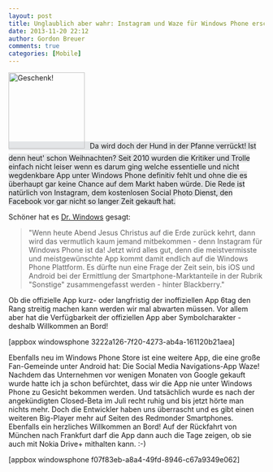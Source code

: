 ```yaml
---
layout: post
title: Unglaublich aber wahr: Instagram und Waze für Windows Phone erschienen
date: 2013-11-20 22:12
author: Gordon Breuer
comments: true
categories: [Mobile]
---
```

<span style="background-color: #e3e5e7;"><img class="alignleft size-thumbnail wp-image-6946" style="margin-right: 10px; margin-bottom:10px;" alt="Geschenk!" src="http://anheledirwp.blob.core.windows.net/wordpress/2013/11/Gift-01-150x150.png" width="150" height="150" />Da wird doch der Hund in der Pfanne verrückt! Ist denn heut' schon Weihnachten? Seit 2010 wurden die Kritiker und Trolle einfach nicht leiser wenn es darum ging welche essentielle und nicht wegdenkbare App unter Windows Phone definitiv fehlt und ohne die es überhaupt gar keine Chance auf dem Markt haben würde. Die Rede ist natürlich von Instagram, dem kostenlosen Social Photo Dienst, den Facebook vor gar nicht so langer Zeit gekauft hat.</span>

Schöner hat es <a title="Preiset den Herrn: Instagram für Windows Phone" href="http://www.drwindows.de/content/2831-preiset-den-herrn-instagram-fuer-windows-phone.html">Dr. Windows</a> gesagt:
<blockquote>"Wenn heute Abend Jesus Christus auf die Erde zurück kehrt, dann wird das vermutlich kaum jemand mitbekommen - denn Instagram für Windows Phone ist da! Jetzt wird alles gut, denn die meistvermisste und meistgewünschte App kommt damit endlich auf die Windows Phone Plattform. Es dürfte nun eine Frage der Zeit sein, bis iOS und Android bei der Ermittlung der Smartphone-Marktanteile in der Rubrik "Sonstige" zusammengefasst werden - hinter Blackberry."</blockquote>
Ob die offizielle App kurz- oder langfristig der inoffiziellen App 6tag den Rang streitig machen kann werden wir mal abwarten müssen. Vor allem aber hat die Verfügbarkeit der offiziellen App aber Symbolcharakter - deshalb Willkommen an Bord!

[appbox windowsphone 3222a126-7f20-4273-ab4a-161120b21aea]

Ebenfalls neu im Windows Phone Store ist eine weitere App, die eine große Fan-Gemeinde unter Android hat: Die Social Media Navigations-App Waze! Nachdem das Unternehmen vor wenigen Monaten von Google gekauft wurde hatte ich ja schon befürchtet, dass wir die App nie unter Windows Phone zu Gesicht bekommen werden. Und tatsächlich wurde es nach der angekündigten Closed-Beta im Juli recht ruhig und bis jetzt hörte man nichts mehr. Doch die Entwickler haben uns überrascht und es gibt einen weiteren Big-Player mehr auf Seiten des Redmonder Smartphones. Ebenfalls ein herzliches Willkommen an Bord! Auf der Rückfahrt von München nach Frankfurt darf die App dann auch die Tage zeigen, ob sie auch mit Nokia Drive+ mithalten kann. :-)

[appbox windowsphone f07f83eb-a8a4-49fd-8946-c67a9349e062]
